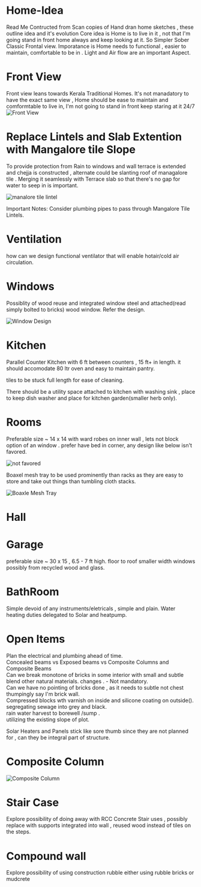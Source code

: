 # Home-Idea
Read Me Contructed from Scan copies of Hand dran home sketches , these outline idea and it's evolution
Core idea is Home is to live in it , not that I'm going stand in front home always and keep looking at it. 
So Simpler Sober Classic Frontal view.
Imporatance is Home needs to functional , easier to maintain, comfortable to be in .
Light and Air flow are an important Aspect.


 # Front View 
 Front view leans towards Kerala Traditional Homes. It's not manadatory to have the exact same view , Home should be ease to maintain and comformtable to live in, I'm not going to stand in front keep staring at it 24/7
 ![Front View](scan/front-view-or.jpg?raw=true "Front View")
  
 # Replace Lintels and Slab Extention with Mangalore tile Slope 

 To provide protection from Rain to windows and wall terrace is extended and chejja is constructed , alternate could be slanting roof of managalore tile . Merging it seamlessly with Terrace slab so that there's no gap for water to seep in is important.

 ![manalore tile lintel](scan/mangalore-tile-lintel-alt-or.jpg?raw=true "Mangalore Tile Chejja")

 Important Notes: Consider plumbing pipes to pass through Mangalore Tile Lintels.

 # Ventilation
   how can we design functional ventilator that will enable hotair/cold air circulation.

 # Windows 
   Possiblity of wood reuse and integrated window steel and attached(read simply bolted to bricks) wood window. Refer the design.  
   
   ![Window Design](scan/window-design.jpeg?raw=true "Alternate Window Design")

 # Kitchen 
 Parallel Counter Kitchen with 6 ft between counters , 15 ft+ in length. 
 it should accomodate 80 ltr oven and easy to maintain pantry.

 tiles to be stuck full length for ease of cleaning.

 There should be a utility space attached to kitchen with 
 washing sink , place to keep dish washer and place for kitchen garden(smaller herb only).

 # Rooms 
 Preferable size ~ 14 x 14 with ward robes on inner wall , lets not block option of an window .
 prefer have bed in corner, any design like below isn't favored.

 ![not favored](scan/not-favored-room-design.jpg?raw=true "Not Favored")

 Boaxel mesh tray to be used prominently than racks as they are easy to store and take out things than tumbling cloth stacks.

 ![Boaxle Mesh Tray](https://www.ikea.com/in/en/p/boaxel-mesh-basket-white-10459955/?gclid=Cj0KCQjwrJOMBhCZARIsAGEd4VHdoM_n-WIZjfKHiiOgPKHWirppKqxDY3TrEM8xX2D3qpjufox2ZGYaAhJPEALw_wcB)

 # Hall


# Garage 
preferable size ~ 30 x 15 , 6.5 - 7 ft high.  floor to roof smaller width windows possibly from recycled wood and glass.

# BathRoom 
Simple devoid of any instruments/eletricals , simple and plain. Water heating duties delegated to Solar and heatpump.

# Open Items
Plan the electrical and plumbing ahead of time.  
Concealed beams vs Exposed beams vs Composite Columns and Composite Beams  
Can we break monotone of bricks in some interior with small and subtle blend other natural materials. changes . - Not mandatory.  
Can we have no pointing of bricks done , as it needs to subtle not chest thumpingly say I'm brick wall.  
Compressed blocks wth varnish on inside and silicone coating on outside().  
segregating sewage into grey and black.  
rain water harvest to borewell /sump .  
utilizing the existing slope of plot.  

Solar Heaters and Panels stick like sore thumb since they are not planned for , can they be integral part of structure.  

# Composite Column

![Composite Column](scan/composite-column.jpeg?raw=true "Composte Column with Regular bricks")

# Stair Case
 
Explore possibility of doing away with RCC Concrete Stair uses , possibly replace with supports integrated into wall , reused wood instead of tiles on the steps.

# Compound wall 
Explore possibility of using construction rubble either using rubble bricks or mudcrete

